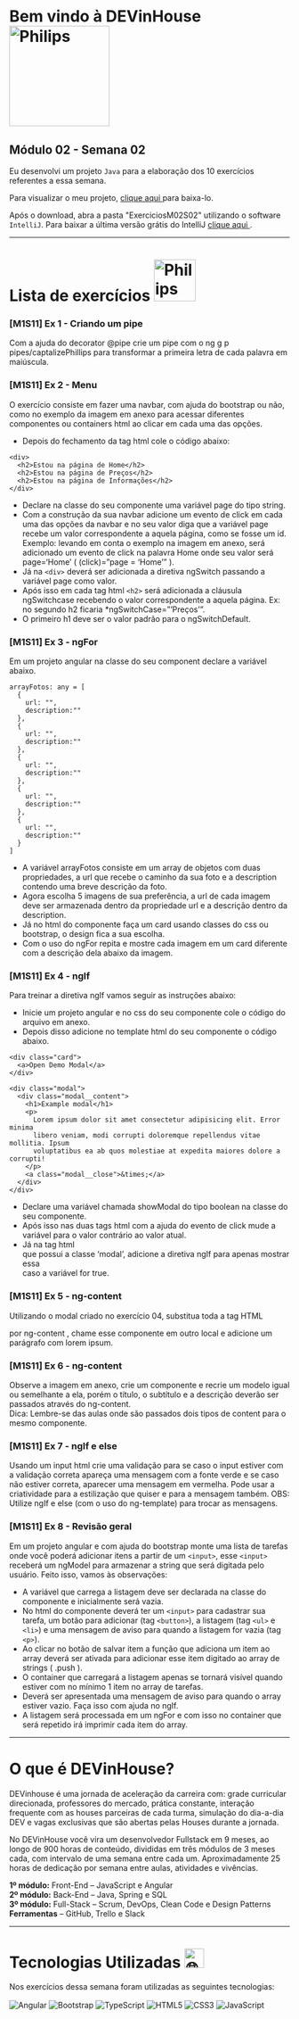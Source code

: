 # Bem vindo à DEVinHouse <img width="180px" alt="Philips" src="./src/assets/images/logo-phil.png"/>
## Módulo 02 - Semana 02

Eu desenvolvi um projeto `Java` para a elaboração dos 10 exercícios referentes a essa semana. <br>

Para visualizar o meu projeto, <a href="https://github.com/GeorgeEnriqueBravo/DEVinHouse-Modulo02-Semana02/archive/refs/heads/main.zip" target="_blank">
    clique aqui
</a>
para baixa-lo. <br>

Após o download, abra a pasta "ExerciciosM02S02" utilizando o software `IntelliJ`. Para baixar a última versão grátis do IntelliJ 
<a href="https://www.jetbrains.com/idea/download/download-thanks.html?platform=windows&code=IIC" target="_blank">
    clique aqui
</a>.
  
---

# Lista de exercícios <img width="75px" alt="Philips" src="./src/assets/images/lista.png"/>
### [M1S11] Ex 1 - Criando um pipe

Com a ajuda do decorator @pipe crie um pipe com o ng g p pipes/captalizePhillips para transformar a primeira letra de cada palavra em maiúscula.

### [M1S11] Ex 2 - Menu

O exercício consiste em fazer uma navbar, com ajuda do bootstrap ou não, como no exemplo da imagem em anexo para acessar diferentes componentes ou containers html ao clicar em cada uma das opções.

- Depois do fechamento da tag html <navbar> cole o código abaixo:

```
<div>
  <h2>Estou na página de Home</h2>
  <h2>Estou na página de Preços</h2>
  <h2>Estou na página de Informações</h2>
</div>
```
    
- Declare na classe do seu componente uma variável page do tipo string.
- Com a construção da sua navbar adicione um evento de click em cada uma das opções da navbar e no seu valor diga que a variável page recebe um valor correspondente a aquela página, como se fosse um id. <br>
Exemplo: levando em conta o exemplo na imagem em anexo, será adicionado um evento de click na palavra Home onde seu valor será page=‘Home’ ( (click)=”page = ‘Home’” ).
- Já na `<div>` deverá ser adicionada a diretiva ngSwitch passando a variável page como valor.
- Após isso em cada tag html `<h2>` será adicionada a cláusula ngSwitchcase recebendo o valor correspondente a aquela página. Ex: no segundo h2 ficaria *ngSwitchCase=”’Preços’”.
- O primeiro h1 deve ser o valor padrão para o ngSwitchDefault.

### [M1S11] Ex 3 - ngFor

Em um projeto angular na classe do seu component declare a variável abaixo.

```
arrayFotos: any = [
  {
    url: "",
    description:""
  },
  {
    url: "",
    description:""
  },
  {
    url: "",
    description:""
  },
  {
    url: "",
    description:""
  },
  {
    url: "",
    description:""
  }
]
```

- A variável arrayFotos consiste em um array de objetos com duas propriedades, a url que recebe o caminho da sua foto e a description contendo uma breve descrição da foto.
- Agora escolha 5 imagens de sua preferência, a url de cada imagem deve ser armazenada dentro da propriedade url e a descrição dentro da description.
- Já no html do componente faça um card usando classes do css ou bootstrap, o design fica a sua escolha.
- Com o uso do ngFor repita e mostre cada imagem em um card diferente com a descrição dela abaixo da imagem.

### [M1S11] Ex 4 - ngIf

Para treinar a diretiva ngIf vamos seguir as instruções abaixo:

- Inicie um projeto angular e no css do seu componente cole o código do arquivo em anexo.
- Depois disso adicione no template html do seu componente o código abaixo.

```
<div class="card">
  <a>Open Demo Modal</a>
</div>

<div class="modal">
  <div class="modal__content">
    <h1>Example modal</h1>
    <p>
      Lorem ipsum dolor sit amet consectetur adipisicing elit. Error minima
      libero veniam, modi corrupti doloremque repellendus vitae mollitia. Ipsum
      voluptatibus ea ab quos molestiae at expedita maiores dolore a corrupti!
    </p>
    <a class="modal__close">&times;</a>
  </div>
</div>
```

- Declare uma variável chamada showModal do tipo boolean na classe do seu componente.
- Após isso nas duas tags html <a> com a ajuda do evento de click mude a variável para o valor contrário ao valor atual.
- Já na tag html <div> que possui a classe ‘modal’, adicione a diretiva ngIf para apenas mostrar essa <div> caso a variável for true.

### [M1S11] Ex 5 - ng-content

Utilizando o modal criado no exercício 04, substitua toda a tag HTML <p> por ng-content , chame esse componente em outro local e adicione um parágrafo com lorem ipsum.

### [M1S11] Ex 6 - ng-content

Observe a imagem em anexo, crie um componente e recrie um modelo igual ou semelhante a ela, porém o título, o subtítulo e a descrição deverão ser passados através do ng-content. <br>
Dica: Lembre-se das aulas onde são passados dois tipos de content para o mesmo componente.

### [M1S11] Ex 7 - ngIf e else

Usando um input html crie uma validação para se caso o input estiver com a validação correta apareça uma mensagem com a fonte verde e se caso não estiver correta, aparecer uma mensagem em vermelha. Pode usar a criatividade para a estilização que quiser e para a mensagem também.
OBS: Utilize ngIf e else (com o uso do ng-template) para trocar as mensagens.

### [M1S11] Ex 8 - Revisão geral

Em um projeto angular e com ajuda do bootstrap monte uma lista de tarefas onde você poderá adicionar itens a partir de um `<input>`, esse `<input>` receberá um ngModel para armazenar a string que será digitada pelo usuário. Feito isso, vamos às observações:

- A variável que carrega a listagem deve ser declarada na classe do componente e inicialmente será vazia.
- No html do componente deverá ter um `<input>` para cadastrar sua tarefa, um botão para adicionar (tag `<button>`), a listagem (tag `<ul>` e `<li>`) e uma mensagem de aviso para quando a listagem for vazia (tag `<p>`).
- Ao clicar no botão de salvar item a função que adiciona um item ao array deverá ser ativada para adicionar esse item digitado ao array de strings ( .push ).
- O container que carregará a listagem apenas se tornará visível quando estiver com no mínimo 1 item no array de tarefas.
- Deverá ser apresentada uma mensagem de aviso para quando o array estiver vazio. Faça isso com ajuda no ngIf.
- A listagem será processada em um ngFor e com isso no container que será repetido irá imprimir cada item do array.

---

# O que é DEVinHouse?
DEVinhouse é uma jornada de aceleração da carreira com: grade curricular direcionada, professores do mercado, prática constante, interação frequente com as houses parceiras de cada turma, simulação do dia-a-dia DEV e vagas exclusivas que são abertas pelas Houses durante a jornada.

No DEVinHouse você vira um desenvolvedor Fullstack em 9 meses, ao longo de 900 horas de conteúdo, divididas em três módulos de 3 meses cada, com intervalo de uma semana entre cada um. Aproximadamente 25 horas de dedicação por semana entre aulas, atividades e vivências.

__1º módulo:__ Front-End – JavaScript e Angular <br/>
__2º módulo:__ Back-End – Java, Spring e SQL <br/>
__3º módulo:__ Full-Stack – Scrum, DevOps, Clean Code e Design Patterns <br/>
__Ferramentas__ – GitHub, Trello e Slack

---

# Tecnologias Utilizadas <img width="35px" alt="🌐" src="./src/assets/images/tag.gif"/>
Nos exercícios dessa semana foram utilizadas as seguintes tecnologias:
<div style="display: inline_block">
    <img align="center" alt="Angular" src="https://img.shields.io/badge/Angular-DD0031?style=for-the-badge&logo=angular&logoColor=white"/>
    <img align="center" alt="Bootstrap" src="https://img.shields.io/badge/Bootstrap-563D7C?style=for-the-badge&logo=bootstrap&logoColor=white"/>
    <img align="center" alt="TypeScript" src="https://img.shields.io/badge/TypeScript-007ACC?style=for-the-badge&logo=typescript&logoColor=white"/>
    <img align="center" alt="HTML5" src="https://img.shields.io/badge/HTML5-E34F26?style=for-the-badge&logo=html5&logoColor=white"/>
    <img align="center" alt="CSS3" src="https://img.shields.io/badge/CSS3-1572B6?style=for-the-badge&logo=css3&logoColor=white"/>
    <img align="center" alt="JavaScript" src="https://img.shields.io/badge/JavaScript-F7DF1E?style=for-the-badge&logo=javascript&logoColor=black"/>
</div>
